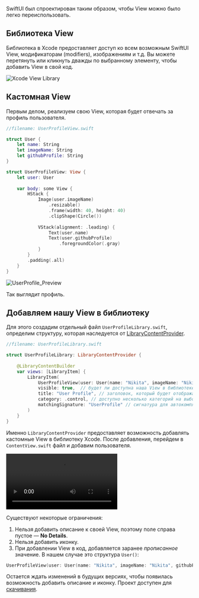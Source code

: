 SwiftUI был спроектирован таким образом, чтобы View можно было легко переиспользовать.

## Библиотека View

Библиотека в Xcode предоставляет доступ ко всем возможным SwiftUI View, модификаторам (modifiers), изображениям и т.д. Вы можете перетянуть или кликнуть дважды по выбранному элементу, чтобы добавить View в свой код.

![Xcode View Library](https://cdn.ivanvorobei.by/websites/sparrowcode.io/xcode-swiftui-library/xcode_library.png)

## Кастомная View

Первым делом, реализуем свою View, которая будет отвечать за профиль пользователя.

```swift
//filename: UserProfileView.swift

struct User {
	let name: String
	let imageName: String
	let githubProfile: String
}

struct UserProfileView: View {
	let user: User
	
	var body: some View {
		HStack {
			Image(user.imageName)
				.resizable()
				.frame(width: 40, height: 40)
				.clipShape(Circle())
			
			VStack(alignment: .leading) {
				Text(user.name)
				Text(user.githubProfile)
					.foregroundColor(.gray)
			}
		}
		.padding(.all)
	}
}
```

![UserProfile_Preview](https://cdn.ivanvorobei.by/websites/sparrowcode.io/xcode-swiftui-library/user_profile_preview.png)

Так выглядит профиль.


## Добавляем нашу View в библиотеку

Для этого создадим отдельный файл `UserProfileLibrary.swift`, определим структуру, которая наследуется от [LibraryContentProvider](https://developer.apple.com/documentation/developertoolssupport/librarycontentprovider?changes=latest_minor).

```swift
//filename: UserProfileLibrary.swift

struct UserProfileLibrary: LibraryContentProvider {
	
	@LibraryContentBuilder
	var views: [LibraryItem] {
		LibraryItem(
			UserProfileView(user: User(name: "Nikita", imageName: "Nikita", githubProfile: "wmorgue")),
			visible: true,	// будет ли доступна наша View в библиотеке
			title: "User Profile", // заголовок, который будет отображаться
			category: .control, // доступно несколько категорий на выбор
			matchingSignature: "UserProfile" // сигнатура для автокомплита
		)
	}
}
```
Именно `LibraryContentProvider` предоставляет возможность добавлять кастомные View в библиотеку Xcode.
После добавления, перейдем в `ContentView.swift` файл и добавим пользователя.

![UserProfileLibrary](https://cdn.ivanvorobei.by/websites/sparrowcode.io/xcode-swiftui-library/user_profile_library.mov)

Существуют некоторые ограничения:

1. Нельзя добавить описание к своей View, поэтому поле справа пустое — **No Details**.
2. Нельзя добавить иконку.
3. При добавлении View в код, добавляется заранее _прописанное_ значение. В нашем случае это структура `User()`:

```swift
UserProfileView(user: User(name: "Nikita", imageName: "Nikita", githubProfile: "wmorgue"))
```

Остается ждать изменений в будущих версиях, чтобы появилась возможность добавить описание и иконку.
Проект доступен для [скачивания](https://cdn.ivanvorobei.by/websites/sparrowcode.io/xcode-swiftui-library/MyApp.zip).
